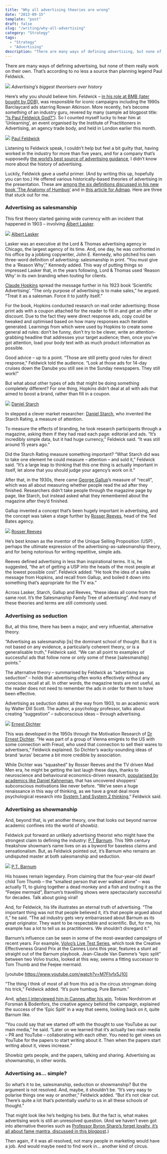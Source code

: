 ```yaml
---
title: "Why all advertising theories are wrong"
date: "2013-09-15"
template: "post"
draft: false
slug: "/writing/why-all-advertising"
category: "Strategy"
tags:
  - "Strategy"
  - "Advertising"
description: "There are many ways of defining advertising, but none of them really work on their own. That’s according to no less a source than planning legend Paul Feldwick."
---
```


There are many ways of defining advertising, but none of them really work on their own. That’s according to no less a source than planning legend Paul Feldwick.

![](/media/why-all-advertising-1.png)
*Advertising’s biggest theorisers over history*

Here’s why you should believe him. Feldwick – [in his role at BMB (later bought by DDB)](http://www.paulfeldwick.com/index.php/about-me.html), was responsible for iconic campaigns including the 1990s Barclaycard ads starring Rowan Atkinson. More recently, he’s become something of an industry guru, revered by many (sample ad blogpost title: [“Is Paul Feldwick God?”](http://scampblog.blogspot.co.uk/2008/08/is-paul-feldwick-god.html)). So I counted myself lucky to hear him at ‘Unlearning’, an event organised by the Institute of Practitioners in Advertising, an agency trade body, and held in London earlier this month.

![](/media/why-all-advertising-2.png)
[Paul Feldwick](https://twitter.com/saraaah_vickers/status/639095546205085696)

Listening to Feldwick speak, I couldn’t help but feel a bit guilty that, having worked in the industry for more than five years, and for a company that’s supposedly [the world’s best source of advertising guidance](http://www.warc.com), I didn’t know more about the history of advertising.

Luckily, Feldwick gave a useful primer. (And by writing this up, hopefully you can too.) He offered various historically-based theories of advertising in the presentation. These are [among the six definitions discussed in his new book ‘The Anatomy of Humbug’](http://www.amazon.co.uk/Anatomy-Humbug-Think-Differently-Advertising/dp/1784621927/ref=sr_1_1?ie=UTF8&qid=1441979651&sr=8-1&keywords=feldwick+humbug) and in [this article for Admap](http://www.warc.com/Content/ContentViewer.aspx?ID=604a063e-8130-48df-99fb-d028104f12da&CID=A103965&PUB=ADMAP&MasterContentRef=604a063e-8130-48df-99fb-d028104f12da). Here are three that stuck out for me.

### Advertising as salesmanship

This first theory started gaining wide currency with an incident that happened in 1903 – involving [Albert Lasker](https://en.wikipedia.org/wiki/Albert_Lasker).

![](/media/why-all-advertising-3.png)
[Albert Lasker](https://en.wikipedia.org/wiki/Albert_Lasker)

Lasker was an executive at the Lord & Thomas advertising agency in Chicago, the largest agency of its time. And, one day, he was confronted in his office by a jobbing copywriter, John E. Kennedy, who pitched his own three-word definition of advertising: salesmanship in print. “You must give the a ‘Reason Why’,” Kennedy added. This way of putting things so impressed Lasker that, in the years following, Lord & Thomas used ‘Reason Why’ in its own branding when touting for clients.

[Claude Hopkins](https://en.wikipedia.org/wiki/Claude_C._Hopkins) spread the message further in his 1923 book ‘Scientific Advertising’. “The only purpose of advertising is to make sales,” he argued. “Treat it as a salesman. Force it to justify itself.”

For the book, Hopkins conducted research on mail order advertising: those print ads with a coupon attached for the reader to fill in and get an offer or discount. Due to the fact they were direct response ads, copy could be tweaked and optimised based on how many responses each iteration generated. Learnings from which were used by Hopkins to create some general ad rules: don’t be funny, don’t try to be clever, write an attention-grabbing headline that addresses your target audience; then, once you’ve got attention, load your body text with as much product information as possible.

Good advice – up to a point. “Those are still pretty good rules for direct response,” Feldwick told the audience. “Look at those ads for 14-day cruises down the Danube you still see in the Sunday newspapers. They still work!”

But what about other types of ads that might be doing something completely different? For one thing, Hopkins didn’t deal at all with ads that aimed to boost a brand, rather than fill in a coupon.

![](/media/why-all-advertising-4.png)
[Daniel Starch](http://www.lahistoriadelapublicidad.com/protagonista-63/daniel-starch)

In stepped a clever market researcher: [Daniel Starch](https://en.wikipedia.org/wiki/Daniel_Starch), who invented the Starch Rating, a measure of attention.

To measure the effects of branding, he took research participants through a magazine, asking them if they had read each page: editorial and ads. “It’s incredibly simple data, but it had huge currency,” Feldwick said. “It was still around 15 years ago.”

Did the Starch Rating measure something important? “What Starch did was to take one element he could measure – attention – and sold it,” Feldwick said. “It’s a large leap to thinking that this one thing is actually important in itself, let alone that you should judge your agency’s work on it.”

After that, in the 1930s, there came [George Gallup](https://en.wikipedia.org/wiki/George_Gallup)’s measure of “recall”, which was all about measuring whether people read the ad after they finished. Researchers didn’t take people through the magazine page by page, like Starch, but instead asked what they remembered about the magazine after they’d finished.

Gallup invented a concept that’s been hugely important in advertising, and the concept was taken a stage further by [Rosser Reeves](https://en.wikipedia.org/wiki/Rosser_Reeves), head of the Ted Bates agency.

![](/media/why-all-advertising-5.png)
[Rosser Reeves](http://www.brandingstrategyinsider.com/2010/10/the-advertising-wisdom-of-rosser-reeves.html#.VfLnyRFVhBc)

He’s best known as the inventor of the Unique Selling Proposition (USP) , perhaps the ultimate expression of the advertising-as-salesmanship theory, and for being notorious for writing repetitive, simple ads.

Reeves defined advertising in less than inspirational terms. It is, he suggested, “the art of getting a USP into the heads of the most people at the lowest possible cost”. Feldwick added: “He took the idea of a sales message from Hopkins, and recall from Gallup, and boiled it down into something that’s appropriate for the TV era.”

Across Lasker, Starch, Gallup and Reeves, “these ideas all come from the same root. It’s the Salesmanship Family Tree of advertising”. And many of these theories and terms are still commonly used.

### Advertising as seduction

But, all this time, there has been a major, and very influential, alternative theory.

“Advertising as salesmanship [is] the dominant school of thought. But it is not based on any evidence, a particularly coherent theory, or is a generalisable truth,” Feldwick said. “We can all point to examples of successful ads that follow none or only some of these [salesmanship] points.”

The alternative theory – summarised by Feldwick as “advertising as seduction” – holds that advertising often works effectively without any conscious recall at all. In other words, the magazine tests are not useful, as the reader does not need to remember the ads in order for them to have been effective.

Advertising as seduction dates all the way from 1903, to an academic work by Walter Dill Scott. The author, a psychology professor, talks about creating “suggestion” – subconscious ideas – through advertising.

![](/media/why-all-advertising-6.png)
[Ernest Dichter](http://www.consumerculture.amdigital.co.uk/Introduction/NatureAndScope)

This was developed in the 1950s through the Motivation Research of [Dr Ernest Dichter](https://en.wikipedia.org/wiki/Ernest_Dichter). “He was part of a group of Vienna emigrés to the US with some connection with Freud, who used that connection to sell their wares to advertisers,” Feldwick explained. So Dichter’s wacky-sounding ideas of brand ‘auras’ became a bit more credible by association.

While Dichter was “squashed” by Rosser Reeves and the TV driven Mad Men era, he might be getting the last laugh these days, thanks to neuroscience and behavioural economics-driven research, [popularised by academics like Daniel Kahneman](https://en.wikipedia.org/wiki/Daniel_Kahneman), that has uncovered shoppers’ subconscious motivations like never before. “We’ve seen a huge renaissance in this way of thinking, as we have a great deal more psychological research into [System 1 and System 2 thinking](https://en.wikipedia.org/wiki/Thinking,_Fast_and_Slow),” Feldwick said.

### Advertising as showmanship

And, beyond that, is yet another theory, one that looks out beyond narrow academic confines into the world of showbiz.

Feldwick put forward an unlikely advertising theorist who might have the strongest claim to defining the industry: [P.T Barnum](https://en.wikipedia.org/wiki/P._T._Barnum). This 19th century freakshow showman’s name lives on as a byword for baseless claims and sensationalism. But, as Feldwick pointed out, it’s Barnum who remains an undisputed master at both salesmanship and seduction.

![](/media/why-all-advertising-7.png)
[P.T. Barnum](http://www.biography.com/people/pt-barnum-9199751)

His hoaxes remain legendary. From claiming that the four-year-old dwarf child Tom Thumb – the “smallest person that ever walked alone” – was actually 11, to gluing together a dead monkey and a fish and touting it as the “Feejee mermaid”, Barnum’s travelling shows were spectacularly successful for decades. Talk about going viral!

And, for Feldwick, his life illustrates an eternal truth of advertising. “The important thing was not that people believed it, it’s that people argued about it,” he said. “The ad industry gets very embarrassed about Barnum as its great originator. They want to be respectable and scientific. But, for me, his example has a lot to tell us as practitioners. We shouldn’t disregard it.”

Barnum’s influence can be seen in some of the most-awarded campaigns of recent years. For example, [Volvo’s Live Test Series](http://www.warc.com/Content/ContentViewer.aspx?MasterContentRef=2d997879-7931-4147-ad58-0f91a0aa2012&CID=A104711&PUB=CANNES), which took the Creative Effectiveness Grand Prix at the Cannes Lions this year, features a stunt ad straight out of the Barnum playbook. Jean-Claude Van Damme’s “epic split” between two Volvo trucks, looked at this way, seems a fitting successor to Tom Thumb and the Feejee mermaid.

[youtube https://www.youtube.com/watch?v=M7FIvfx5J10]

“The thing I think of most of all from this ad is the circus strongman doing his trick,” Feldwick added. “It’s pure humbug. Pure Barnum.”

And, [when I interviewed him in Cannes after his win](https://www.youtube.com/watch?v=GxAvty5VexY), Tobias Nordstrom at Forsman & Bodenfors, the creative agency behind the campaign, explained the success of the ‘Epic Split’ in a way that seems, looking back on it, quite Barnum like.

“You could say that we started off with the thought to use YouTube as our main media,” he said. “Later on we learned that it’s actually two main media – PR and YouTube – collaborating with each other. You need to get views on YouTube for the papers to start writing about it. Then when the papers start writing about it, views increase.”

Showbiz gets people, and the papers, talking and sharing. Advertising as showmanship, in other words.

### Advertising as… simple?

So what’s it to be, salesmanship, seduction or showmanship? But the argument is not resolved. And, maybe, it shouldn’t be. “It’s very easy to polarise things one way or another,” Feldwick added. “But it’s not clear cut. There’s quite a lot that’s potentially useful to us in all these schools of thought.”

That might look like he’s hedging his bets. But the fact is, what makes advertising work is still an unresolved question. (And we haven’t even got into alternative theories such as [Professor Byron Sharp’s forget loyalty, it’s all about fame mantra, discussed in this blogpost](https://jmdkc.wordpress.com/2015/07/06/kleenex-apple-brand-love/).)

Then again, if it was all resolved, not many people in marketing would have a job. And would maybe need to find work in… another kind of circus.
